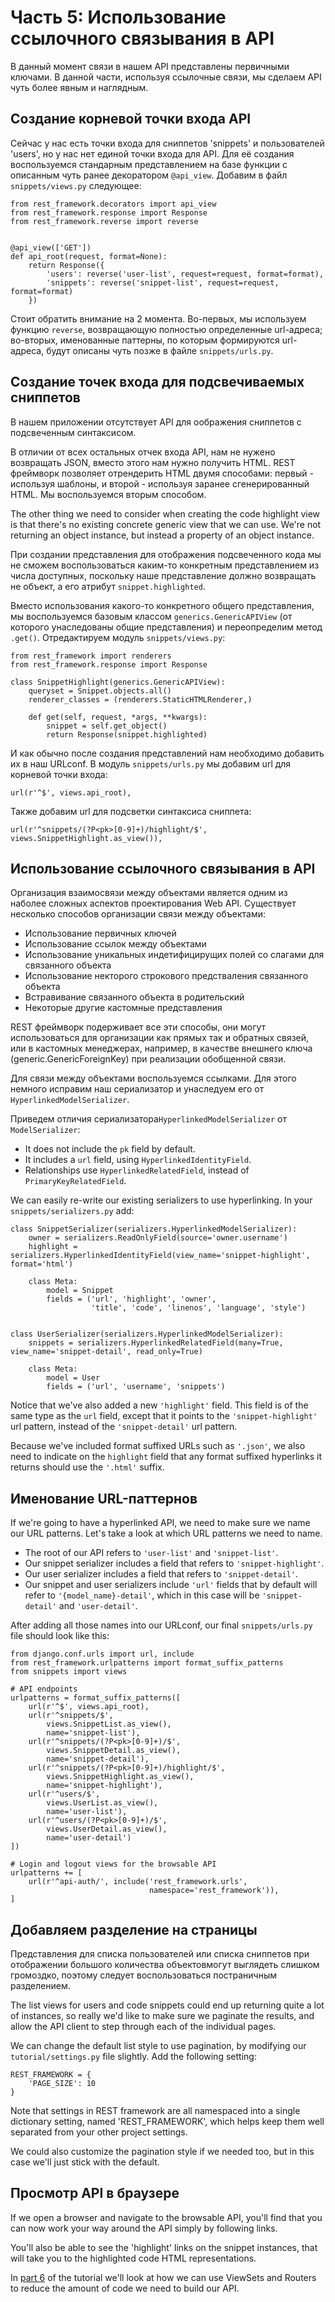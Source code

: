 # Часть 5: Использование ссылочного связывания в API

В данный момент связи в нашем API представлены первичными ключами. В данной части, используя ссылочные связи, мы сделаем API чуть более явным и наглядным.

## Создание корневой точки входа API

Сейчас у нас есть точки входа для сниппетов 'snippets' и пользователей 'users', но у нас нет единой точки входа для API. Для её создания воспользуемся стандарным представлением на базе функции с описанным чуть ранее декоратором `@api_view`. Добавим в файл `snippets/views.py` следующее:

    from rest_framework.decorators import api_view
    from rest_framework.response import Response
    from rest_framework.reverse import reverse


    @api_view(['GET'])
    def api_root(request, format=None):
        return Response({
            'users': reverse('user-list', request=request, format=format),
            'snippets': reverse('snippet-list', request=request, format=format)
        })

Стоит обратить внимание на 2 момента. Во-первых, мы используем функцию `reverse`, возвращающую полностью определенные url-адреса; во-вторых, именованные паттерны, по которым формируются url-адреса, будут описаны чуть позже в файле `snippets/urls.py`. 

## Создание точек входа для подсвечиваемых сниппетов

В нашем приложении отсутствует API для оображения сниппетов с подсвеченным синтаксисом.

В отличии от всех остальных отчек входа API, нам не нужено возвращать JSON, вместо этого нам нужно получить HTML. REST фреймворк позволяет отрендерить HTML двумя способами: первый - используя шаблоны, и второй - используя заранее сгенерированный HTML. Мы воспользуемся вторым способом.

The other thing we need to consider when creating the code highlight view is that there's no existing concrete generic view that we can use.  We're not returning an object instance, but instead a property of an object instance.

При создании представления для отображения подсвеченного кода мы не сможем воспользоваться каким-то конкретным представлением из числа доступных, поскольку наше представление должно возвращать не объект, а его атрибут `snippet.highlighted`.

Вместо использования какого-то конкретного общего представления, мы воспользуемся базовым классом `generics.GenericAPIView` (от которого унаследованы общие представления) и переопределим метод `.get()`. Отредактируем модуль `snippets/views.py`:

    from rest_framework import renderers
    from rest_framework.response import Response

    class SnippetHighlight(generics.GenericAPIView):
        queryset = Snippet.objects.all()
        renderer_classes = (renderers.StaticHTMLRenderer,)

        def get(self, request, *args, **kwargs):
            snippet = self.get_object()
            return Response(snippet.highlighted)

И как обычно после создания представлений нам необходимо добавить их в наш URLconf.
В модуль `snippets/urls.py` мы добавим url для  корневой точки входа:

    url(r'^$', views.api_root),

Также добавим url для подсветки синтаксиса сниппета:

    url(r'^snippets/(?P<pk>[0-9]+)/highlight/$', views.SnippetHighlight.as_view()),

## Использование ссылочного связывания в API

Организация взаимосвязи между объектами является одним из наболее сложных аспектов проектирования Web API. Существует несколько способов организации связи между объектами:

* Использование первичных ключей
* Использование ссылок между объектами
* Использование уникальных индетифицирущих полей со слагами для связанного объекта
* Использование некторого строкового предстваления связанного объекта
* Встравивание связанного объекта в родительский
* Некоторые другие кастомные представления

REST фреймворк подерживает все эти способы, они могут использоваться для организации как прямых так и обратных связей, или в кастомных менеджерах, например, в качестве внешнего ключа (generic.GenericForeignKey) при реализации обобщенной связи.

Для связи между объектами воспользуемся ссылками. Для этого немного исправим наш сериализатор и унаследуем его от `HyperlinkedModelSerializer`.

Приведем отличия сериализатора`HyperlinkedModelSerializer` от `ModelSerializer`:

* It does not include the `pk` field by default.
* It includes a `url` field, using `HyperlinkedIdentityField`.
* Relationships use `HyperlinkedRelatedField`,
  instead of `PrimaryKeyRelatedField`.

We can easily re-write our existing serializers to use hyperlinking. In your `snippets/serializers.py` add:

    class SnippetSerializer(serializers.HyperlinkedModelSerializer):
        owner = serializers.ReadOnlyField(source='owner.username')
        highlight = serializers.HyperlinkedIdentityField(view_name='snippet-highlight', format='html')

        class Meta:
            model = Snippet
            fields = ('url', 'highlight', 'owner',
                      'title', 'code', 'linenos', 'language', 'style')


    class UserSerializer(serializers.HyperlinkedModelSerializer):
        snippets = serializers.HyperlinkedRelatedField(many=True, view_name='snippet-detail', read_only=True)

        class Meta:
            model = User
            fields = ('url', 'username', 'snippets')

Notice that we've also added a new `'highlight'` field.  This field is of the same type as the `url` field, except that it points to the `'snippet-highlight'` url pattern, instead of the `'snippet-detail'` url pattern.

Because we've included format suffixed URLs such as `'.json'`, we also need to indicate on the `highlight` field that any format suffixed hyperlinks it returns should use the `'.html'` suffix.

## Именование URL-паттернов

If we're going to have a hyperlinked API, we need to make sure we name our URL patterns.  Let's take a look at which URL patterns we need to name.

* The root of our API refers to `'user-list'` and `'snippet-list'`.
* Our snippet serializer includes a field that refers to `'snippet-highlight'`.
* Our user serializer includes a field that refers to `'snippet-detail'`.
* Our snippet and user serializers include `'url'` fields that by default will refer to `'{model_name}-detail'`, which in this case will be `'snippet-detail'` and `'user-detail'`.

After adding all those names into our URLconf, our final `snippets/urls.py` file should look like this:

    from django.conf.urls import url, include
    from rest_framework.urlpatterns import format_suffix_patterns
    from snippets import views

    # API endpoints
    urlpatterns = format_suffix_patterns([
        url(r'^$', views.api_root),
        url(r'^snippets/$',
            views.SnippetList.as_view(),
            name='snippet-list'),
        url(r'^snippets/(?P<pk>[0-9]+)/$',
            views.SnippetDetail.as_view(),
            name='snippet-detail'),
        url(r'^snippets/(?P<pk>[0-9]+)/highlight/$',
            views.SnippetHighlight.as_view(),
            name='snippet-highlight'),
        url(r'^users/$',
            views.UserList.as_view(),
            name='user-list'),
        url(r'^users/(?P<pk>[0-9]+)/$',
            views.UserDetail.as_view(),
            name='user-detail')
    ])

    # Login and logout views for the browsable API
    urlpatterns += [
        url(r'^api-auth/', include('rest_framework.urls',
                                   namespace='rest_framework')),
    ]

## Добавляем разделение на страницы

Представления для списка пользователей или списка сниппетов при отображении большого количества объектовмогут выглядеть слишком громоздко, поэтому следует воспользоваться постраничным разделением.

The list views for users and code snippets could end up returning quite a lot of instances, so really we'd like to make sure we paginate the results, and allow the API client to step through each of the individual pages.

We can change the default list style to use pagination, by modifying our `tutorial/settings.py` file slightly.  Add the following setting:

    REST_FRAMEWORK = {
        'PAGE_SIZE': 10
    }

Note that settings in REST framework are all namespaced into a single dictionary setting, named 'REST_FRAMEWORK', which helps keep them well separated from your other project settings.

We could also customize the pagination style if we needed too, but in this case we'll just stick with the default.

## Просмотр API в браузере

If we open a browser and navigate to the browsable API, you'll find that you can now work your way around the API simply by following links.

You'll also be able to see the 'highlight' links on the snippet instances, that will take you to the highlighted code HTML representations.

In [part 6][tut-6] of the tutorial we'll look at how we can use ViewSets and Routers to reduce the amount of code we need to build our API.

[tut-6]: 6-viewsets-and-routers.md

